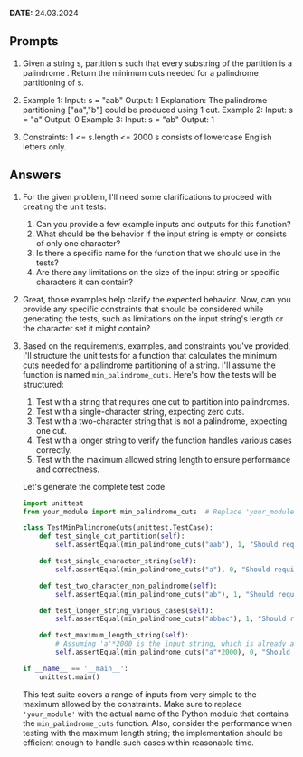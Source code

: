 **DATE:** 24.03.2024

## Prompts

1.  Given a string s, partition s such that every substring of the partition is a palindrome . Return the minimum cuts needed for a palindrome partitioning of s.
2.  Example 1: Input: s = "aab" Output: 1 Explanation: The palindrome partitioning ["aa","b"] could be produced using 1 cut. Example 2: Input: s = "a" Output: 0 Example 3: Input: s = "ab" Output: 1

3.  Constraints: 1 <= s.length <= 2000 s consists of lowercase English letters only.

## Answers

1.  For the given problem, I'll need some clarifications to proceed with creating the unit tests:

    1.  Can you provide a few example inputs and outputs for this function?
    2.  What should be the behavior if the input string is empty or consists of only one character?
    3.  Is there a specific name for the function that we should use in the tests?
    4.  Are there any limitations on the size of the input string or specific characters it can contain?

2.  Great, those examples help clarify the expected behavior. Now, can you provide any specific constraints that should be considered while generating the tests, such as limitations on the input string's length or the character set it might contain?

3.  Based on the requirements, examples, and constraints you've provided, I'll structure the unit tests for a function that calculates the minimum cuts needed for a palindrome partitioning of a string. I'll assume the function is named `min_palindrome_cuts`. Here's how the tests will be structured:

    1.  Test with a string that requires one cut to partition into palindromes.
    2.  Test with a single-character string, expecting zero cuts.
    3.  Test with a two-character string that is not a palindrome, expecting one cut.
    4.  Test with a longer string to verify the function handles various cases correctly.
    5.  Test with the maximum allowed string length to ensure performance and correctness.

    Let's generate the complete test code.

    ```python
    import unittest
    from your_module import min_palindrome_cuts  # Replace 'your_module' with the actual module name

    class TestMinPalindromeCuts(unittest.TestCase):
        def test_single_cut_partition(self):
            self.assertEqual(min_palindrome_cuts("aab"), 1, "Should require 1 cut for 'aab'")

        def test_single_character_string(self):
            self.assertEqual(min_palindrome_cuts("a"), 0, "Should require 0 cuts for a single character")

        def test_two_character_non_palindrome(self):
            self.assertEqual(min_palindrome_cuts("ab"), 1, "Should require 1 cut for 'ab'")

        def test_longer_string_various_cases(self):
            self.assertEqual(min_palindrome_cuts("abbac"), 1, "Should require 1 cut for 'abbac'")

        def test_maximum_length_string(self):
            # Assuming 'a'*2000 is the input string, which is already a palindrome and should require 0 cuts
            self.assertEqual(min_palindrome_cuts("a"*2000), 0, "Should handle maximum length string with 0 cuts")

    if __name__ == '__main__':
        unittest.main()
    ```

    This test suite covers a range of inputs from very simple to the maximum allowed by the constraints. Make sure to replace `'your_module'` with the actual name of the Python module that contains the `min_palindrome_cuts` function. Also, consider the performance when testing with the maximum length string; the implementation should be efficient enough to handle such cases within reasonable time.
